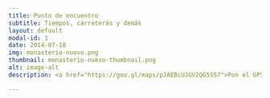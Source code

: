 ```yaml
---
title: Punto de encuentro
subtitle: Tiempos, carreteras y demás
layout: default
modal-id: 1
date: 2014-07-18
img: monasterio-nuevo.png
thumbnail: monasterio-nuevo-thumbnail.png
alt: image-alt
description: <a href="https://goo.gl/maps/pJAEBcUJGV2QG5S57">Pon el GPS!!</a><br /><br />Si además del GPS necesitas alguna indicación más, la cosa es fácil:<br /><br />Sin contar con la salida desde Zaragoza, llegar hasta Santa Cruz de la Serós debería costar como una hora y media. Primero la A-23 siempre dirección Huesca, una vez que llegas a Huesca, dirección Sabiñánigo/Jaca. Todo son dos carriles (menos el principio del puerto, hasta la salida del primer túnel) hasta pasado Monrepós. Después hay tramos de autovía cortos con tramos cortos de nacional de un carril. Una vez que pasamos Sabi y nos acercamos a Jaca, pillamos el desvío 424 hacia Jaca (este). Todas las rotondas rectas hasta que casi salimos de Jaca que viene una rotonda grande. Ahí ya marca el Monasterio (por Santa Cruz de la Serós). Básicamente hay que ir hacia el McDonald's. Ahí siguiendo las indicaciones hasta Santa Cruz de la Serós (una raqueta a la derecha para tomar un desvío a la izquierda).<br /><br />Una vez en Santa Cruz, en la única rotonda, vamos a la derecha (hacia el parking) y empieza el tramo más "de montaña". Es una carretera de 15 minutos con alguna curva de herradura y casi siempre cuesta arriba. Así que no parece una buena idea ir mirando el móvil si no quieres atiborrarte a biodraminas. Llegamos al monasterio viejo, lo pasamos, y ya queda el último tramo hasta el nuevo. Ahí seguimos las indicaciones y aparcamos entre los árboles.<br /><br />Por ahí no habrá mucha gente, así que no será fácil vernos unos a otros. Y sino, a tirar de móvil.

---
```

